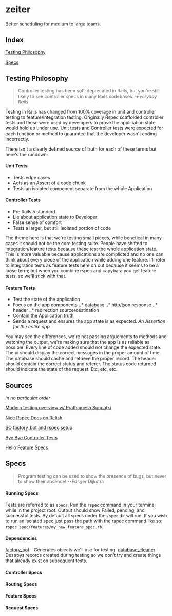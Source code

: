 # zeiter
Better scheduling for medium to large teams.

## Index

[Testing Philosophy](#testing-philosophy)

[Specs](#specs)

## Testing Philosophy
>Controller testing has been soft-deprecated in Rails, but you’re still likely to see controller specs in many Rails codebases. -*Everyday Rails*

Testing in Rails has changed from 100% coverage in unit and controller testing to feature/integration testing.  Originally Rspec scaffolded controller tests and these were used by developers to prove the application state would hold up under use.  Unit tests and Controller tests were expected for each function or method to guarantee that the developer wasn't coding incorrectly.

There isn't a clearly defined source of truth for each of these terms but here's the rundown:
#### Unit Tests
* Tests edge cases
* Acts as an Assert of a code chunk
* Tests an isolated component separate from the whole Application

#### Controller Tests
* Pre Rails 5 standard
* Lie about application state to Developer
* False sense of comfort
* Tests a larger, but still isolated portion of code

The theme here is that we're testing small pieces, while benefical in many cases it should not be the core testing suite.  People have shifted to integration/feature tests because these test the whole application state.  This is more valuable because applications are complicted and no one can think about every piece of the application while adding one feature.  I'll refer to integration tests as feature tests here on out because it seems to be a loose term; but when you combine rspec and capybara you get feature tests, so we'll stick with that.

#### Feature Tests
* Test the state of the application
* Focus on the app components
..* database
..* http/json response
..* header
..* redirection source/destination
* Contain the Application truth
* Sends a request and ensures the app state is as expected. *An Assertion for the entire app*

You may see the differences, we're not passing arguements to methods and watching the output, we're making sure that the app is as reliable as possible.  Every line of code added should not change the expected state.  The ui should display the correct messages in the proper amount of time.  The database should cache and retrieve the proper record.  The header should contain the correct status and referer.  The status code returned should indicate the state of the request.  Etc, etc, etc.

## Sources
*in no particular order*

[Modern testing overview w/ Prathamesh Sonpatki](https://youtu.be/WAznFdX1O4g)

[Nice Rspec Docs on Relish](https://relishapp.com/rspec/rspec-rails/v/3-7/docs)

[SO factory_bot and rspec setup](https://stackoverflow.com/questions/10925116/got-error-cant-be-blank-rails-test)

[Bye Bye Controller Tests](https://everydayrails.com/2012/04/07/testing-series-rspec-controllers.html)

[Hello Feature Specs](https://everydayrails.com/2016/09/05/replace-rspec-controller-tests.html)

## Specs
>Program testing can be used to show the presence of bugs, but never to show their absence! --Edsger Dijkstra

#### Running Specs
Tests are referred to as `specs`.
Run the `rspec` command in your terminal while in the project root.  Output should show Failed, pending, and successful tests.  By default all specs under the `/spec` dir will run.  If you wish to run an isolated spec just pass the path with the rspec command like so: `rspec spec/features/my_new_feature_spec.rb`.

#### Dependencies
[factory_bot](https://github.com/thoughtbot/factory_bot_rails) - Generates objects we'll use for testing.
[database_cleaner](https://github.com/DatabaseCleaner/database_cleaner) - Destroys records created during testing so we don't try and create things that already exist on subsequent tests.

#### Controller Specs

#### Routing Specs

#### Feature Specs

#### Request Specs